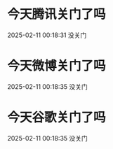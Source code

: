 # 今天腾讯关门了吗

2025-02-11 00:18:31 没关门

# 今天微博关门了吗

2025-02-11 00:18:35 没关门

# 今天谷歌关门了吗

2025-02-11 00:18:35 没关门

